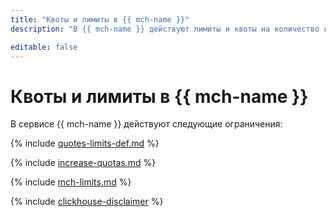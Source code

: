 ```yaml
---
title: "Квоты и лимиты в {{ mch-name }}"
description: "В {{ mch-name }} действуют лимиты и квоты на количество кластеров, суммарное количество ядер процессора для всех хостов баз данных, суммарный объем виртуальной памяти для всех хостов баз данных, суммарный размер хранилищ для всех кластеров в одном облаке. Более подробно об ограничениях в сервисе вы узнаете из данной статьи."

editable: false
---
```


# Квоты и лимиты в {{ mch-name }}

В сервисе {{ mch-name }} действуют следующие ограничения:

{% include [quotes-limits-def.md](../../_includes/quotes-limits-def.md) %}


{% include [increase-quotas.md](../../_includes/increase-quotas.md) %}


{% include [mch-limits.md](../../_includes/mdb/mch-limits.md) %}

{% include [clickhouse-disclaimer](../../_includes/clickhouse-disclaimer.md) %}
